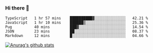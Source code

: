 ### Hi there 👋



<!--
**webB1an/webB1an** is a ✨ _special_ ✨ repository because its `README.md` (this file) appears on your GitHub profile.

Here are some ideas to get you started:

- 🔭 I’m currently working on ...
- 🌱 I’m currently learning ...
- 👯 I’m looking to collaborate on ...
- 🤔 I’m looking for help with ...
- 💬 Ask me about ...
- 📫 How to reach me: ...
- 😄 Pronouns: ...
- ⚡ Fun fact: ...
-->

<!--START_SECTION:waka-->
```text
TypeScript   1 hr 57 mins    ██████████▓░░░░░░░░░░░░░░   42.21 % 
JavaScript   1 hr 10 mins    ██████▒░░░░░░░░░░░░░░░░░░   25.36 % 
Pug          40 mins         ███▓░░░░░░░░░░░░░░░░░░░░░   14.54 % 
JSON         23 mins         ██░░░░░░░░░░░░░░░░░░░░░░░   08.37 % 
Markdown     12 mins         █░░░░░░░░░░░░░░░░░░░░░░░░   04.66 % 
```
<!--END_SECTION:waka-->


[![Anurag's github stats](https://github-readme-stats.vercel.app/api?username=webB1an&show_icons=true&theme=radical)](https://github.com/anuraghazra/github-readme-stats)

